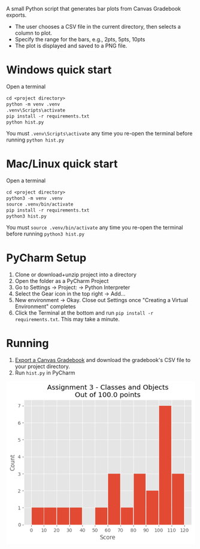 A small Python script that generates bar plots from Canvas Gradebook exports. 
- The user chooses a CSV file in the current directory, then selects a column to plot. 
- Specify the range for the bars, e.g., 2pts, 5pts, 10pts
- The plot is displayed and saved to a PNG file.

# Windows quick start
Open a terminal 

    cd <project directory>
    python -m venv .venv
    .venv\Scripts\activate
    pip install -r requirements.txt
    python hist.py
You must `.venv\Scripts\activate` any time you re-open the terminal before running `python hist.py` 

# Mac/Linux quick start
Open a terminal 

    cd <project directory>
    python3 -m venv .venv
    source .venv/bin/activate
    pip install -r requirements.txt
    python3 hist.py
You must `source .venv/bin/activate` any time you re-open the terminal before running `python3 hist.py` 


# PyCharm Setup

1. Clone or download+unzip project into a directory
2. Open the folder as a PyCharm Project
3. Go to Settings -> Project: <project-name> -> Python Interpreter
4. Select the Gear icon in the top right -> Add...
5. New environment -> Okay. Close out Settings once "Creating a Virtual Environment" completes
6. Click the Terminal at the bottom and run `pip install -r requirements.txt`. This may take a minute.

# Running

1. [Export a Canvas Gradebook](https://community.canvaslms.com/t5/Instructor-Guide/How-do-I-export-grades-in-the-Gradebook/ta-p/809) and download the gradebook's CSV file to your project directory.
2. Run `hist.py` in PyCharm

![Example plot](https://raw.githubusercontent.com/llayman/hist/master/examples/Assignment%203%20-%20Classes%20and%20Objects.png)
